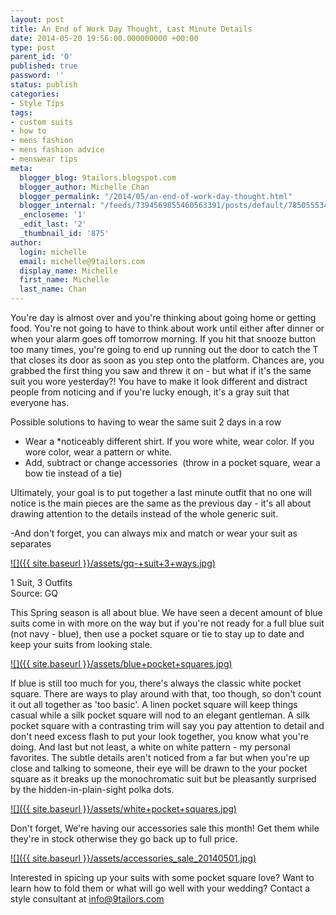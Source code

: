 ```yaml
---
layout: post
title: An End of Work Day Thought, Last Minute Details
date: 2014-05-20 19:56:00.000000000 +00:00
type: post
parent_id: '0'
published: true
password: ''
status: publish
categories:
- Style Tips
tags:
- custom suits
- how to
- mens fashion
- mens fashion advice
- menswear tips
meta:
  blogger_blog: 9tailors.blogspot.com
  blogger_author: Michelle Chan
  blogger_permalink: "/2014/05/an-end-of-work-day-thought.html"
  blogger_internal: "/feeds/7394569855460563391/posts/default/7850555345733373792"
  _encloseme: '1'
  _edit_last: '2'
  _thumbnail_id: '875'
author:
  login: michelle
  email: michelle@9tailors.com
  display_name: Michelle
  first_name: Michelle
  last_name: Chan
---
```

You're day is almost over and you're thinking about going home or getting food. You're not going to have to think about work until either after dinner or when your alarm goes off tomorrow morning. If you hit that snooze button too many times, you're going to end up running out the door to catch the T that closes its door as soon as you step onto the platform. Chances are, you grabbed the first thing you saw and threw it on - but what if it's the same suit you wore yesterday?! You have to make it look different and distract people from noticing and if you're lucky enough, it's a gray suit that everyone has.

Possible solutions to having to wear the same suit 2 days in a row

*   Wear a *noticeably different shirt. If you wore white, wear color. If you wore color, wear a pattern or white.
*   Add, subtract or change accessories  (throw in a pocket square, wear a bow tie instead of a tie)

Ultimately, your goal is to put together a last minute outfit that no one will notice is the main pieces are the same as the previous day - it's all about drawing attention to the details instead of the whole generic suit.

-And don't forget, you can always mix and match or wear your suit as separates

[![]({{ site.baseurl }}/assets/gq-+suit+3+ways.jpg)](http://3.bp.blogspot.com/-pSPzT6-XLBc/U3uzC9rJ8sI/AAAAAAAACAQ/aYx1xyz2OhU/s1600/gq-+suit+3+ways.jpg)

1 Suit, 3 Outfits  
Source: GQ

This Spring season is all about blue. We have seen a decent amount of blue suits come in with more on the way but if you're not ready for a full blue suit (not navy - blue), then use a pocket square or tie to stay up to date and keep your suits from looking stale. 

[![]({{ site.baseurl }}/assets/blue+pocket+squares.jpg)](http://4.bp.blogspot.com/-fdaEhb6OfXQ/U3utYapzV1I/AAAAAAAAB_8/6NuZwjLJ7c4/s1600/blue+pocket+squares.jpg)

If blue is still too much for you, there's always the classic white pocket square. There are ways to play around with that, too though, so don't count it out all together as 'too basic'. A linen pocket square will keep things casual while a silk pocket square will nod to an elegant gentleman. A silk pocket square with a contrasting trim will say you pay attention to detail and don't need excess flash to put your look together, you know what you're doing. And last but not least, a white on white pattern - my personal favorites. The subtle details aren't noticed from a far but when you're up close and talking to someone, their eye will be drawn to the your pocket square as it breaks up the monochromatic suit but be pleasantly surprised by the hidden-in-plain-sight polka dots.

[![]({{ site.baseurl }}/assets/white+pocket+squares.jpg)](http://4.bp.blogspot.com/-RnY9hBC5UMw/U3umr63vycI/AAAAAAAAB_w/feylgKeuWzk/s1600/white+pocket+squares.jpg)

Don't forget, We're having our accessories sale this month! Get them while they're in stock otherwise they go back up to full price.

[![]({{ site.baseurl }}/assets/accessories_sale_20140501.jpg)](http://1.bp.blogspot.com/-8MxwVscQatM/U3uunKJsoLI/AAAAAAAACAE/k-asUJ4427I/s1600/accessories_sale_20140501.jpg)

Interested in spicing up your suits with some pocket square love? Want to learn how to fold them or what will go well with your wedding? Contact a style consultant at info@9tailors.com